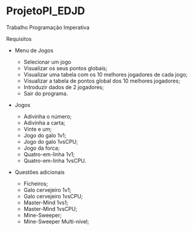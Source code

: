 # ProjetoPI_EDJD

Trabalho Programação Imperativa

Requisitos
- Menu de Jogos
	- Selecionar um jogo
	- Visualizar os seus pontos globais;
	- Visualizar uma tabela com os 10 melhores jogadores de cada jogo;
	- Visualizar a tabela de pontos global dos 10 melhores jogadores;
	- Introduzir dados de 2 jogadores;
	- Sair do programa.

- Jogos
	- Adivinha o número;
	- Adivinha a carta;
	- Vinte e um;
	- Jogo do galo 1v1;
	- Jogo do galo 1vsCPU;
	- Jogo da forca;
	- Quatro-em-linha 1v1;
	- Quatro-em-linha 1vsCPU.

- Questões adicionais
	- Ficheiros;
	- Galo cervejeiro 1v1;
	- Galo cervejeiro 1vsCPU;
	- Master-Mind 1vs1;
	- Master-Mind 1vsCPU;
	- Mine-Sweeper;
	- Mine-Sweeper Multi-nível;


	


